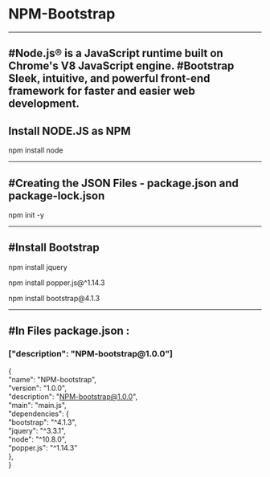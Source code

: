 # NPM-Bootstrap
-------------------------------------------------------------------------------------------------------
#Node.js® is a JavaScript runtime built on Chrome's V8 JavaScript engine.
#Bootstrap Sleek, intuitive, and powerful front-end framework for faster and easier web development.
-------------------------------------------------------------------------------------------------------
<h2>Install NODE.JS as NPM</h2>
   <p>npm install node</p>
<hr>
<h2>#Creating the JSON Files - package.json and package-lock.json</h2>
<p>npm init -y</p>
<hr>
<h2>#Install Bootstrap</h2>
<p>npm install jquery</p>
<p>npm install popper.js@^1.14.3</p>
<p>npm install bootstrap@4.1.3</p>

<hr>
<h2>#In Files package.json :</h2>
<h3>["description": "NPM-bootstrap@1.0.0"]</h3>

{<br>
  "name": "NPM-bootstrap",<br>
  "version": "1.0.0",<br>
  "description": "NPM-bootstrap@1.0.0",<br>
  "main": "main.js",<br>
  "dependencies": {<br>
    "bootstrap": "^4.1.3",<br>
    "jquery": "^3.3.1",<br>
    "node": "^10.8.0",<br>
    "popper.js": "^1.14.3"<br>
  },<br>
 }<br>
